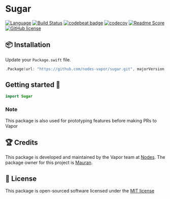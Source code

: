 # Sugar
[![Language](https://img.shields.io/badge/Swift-3.1-brightgreen.svg)](http://swift.org)
[![Build Status](https://img.shields.io/circleci/project/github/nodes-vapor/sugar.svg)](https://circleci.com/gh/nodes-vapor/sugar)
[![codebeat badge](https://codebeat.co/badges/52c2f960-625c-4a63-ae63-52a24d747da1)](https://codebeat.co/projects/github-com-nodes-vapor-sugar)
[![codecov](https://codecov.io/gh/nodes-vapor/sugar/branch/master/graph/badge.svg)](https://codecov.io/gh/nodes-vapor/sugar)
[![Readme Score](http://readme-score-api.herokuapp.com/score.svg?url=https://github.com/nodes-vapor/sugar)](http://clayallsopp.github.io/readme-score?url=https://github.com/nodes-vapor/sugar)
[![GitHub license](https://img.shields.io/badge/license-MIT-blue.svg)](https://raw.githubusercontent.com/nodes-vapor/sugar/master/LICENSE)


## 📦 Installation

Update your `Package.swift` file.
```swift
.Package(url: "https://github.com/nodes-vapor/sugar.git", majorVersion: 1)
```


## Getting started 🚀

```swift
import Sugar
```


### Note

This package is also used for prototyping features before making PRs to Vapor


## 🏆 Credits

This package is developed and maintained by the Vapor team at [Nodes](https://www.nodesagency.com).
The package owner for this project is [Mauran](https://github.com/mauran).


## 📄 License

This package is open-sourced software licensed under the [MIT license](http://opensource.org/licenses/MIT)
